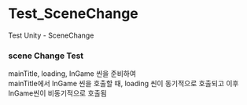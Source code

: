 # Test_SceneChange
Test Unity - SceneChange

### scene Change Test
mainTitle, loading, InGame 씬을 준비하여  
mainTitle에서 InGame 씬을 호출할 때, loading 씬이 동기적으로 호출되고 이후 InGame씬이 비동기적으로 호출됨
